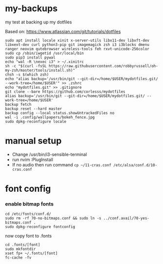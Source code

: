 # my-backups
my test at backing up my dotfiles

Based on: https://www.atlassian.com/git/tutorials/dotfiles

```
sudo apt install locale xinit x-server-utils libx11-dev libxft-dev libxext-dev curl python3-pip git imagemagick zsh i3 i3blocks dmenu ranger neovim qutebrowser wireless-tools feh rxvt-unicode-256color
sudo cp /sbin/iwgetid /usr/local/bin
sudo pip3 install pywal
echo "wal -R \nexec i3" > ~/.xinitrc
sh -c "$(curl -fsSL https://raw.githubusercontent.com/robbyrussell/oh-my-zsh/master/tools/install.sh)"
chsh -s $(which zsh)
echo "alias backup='/usr/bin/git --git-dir=/home/$USER/mydotfiles.git/ --work-tree=/home/$USER'" >> .zshrc
echo "mydotfiles.git" >> .gitignore
git clone --bare https://github.com/corlesss/mydotfiles
alias backup='/usr/bin/git --git-dir=/home/$USER/mydotfiles.git/ --work-tree=/home/$USER'
backup fetch
backup reset --hard master
backup config --local status.showUntrackedFiles no
wal -i .config/wallpapers/bokeh_fence.jpg
sudo dpkg-reconfigure locale
```

# manual setup
- Change /usr/bin/i3-sensible-terminal
- run nvim :PlugInstall
- If no audio then run command
`cp ~/11-cras.conf /etc/alsa/conf.d/10-cras.conf`

# font config
### enable bitmap fonts
```
cd /etc/fonts/conf.d/
sudo rm -rf 70-no-bitmaps.conf && sudo ln -s ../conf.avail/70-yes-bitmaps.conf .
sudo dpkg-reconfigure fontconfig
```
now copy font to .fonts
```
cd .fonts/[font]
sudo mkfontdir
xset fp+ ~/.fonts/[font]
fc-cache -fv
```
